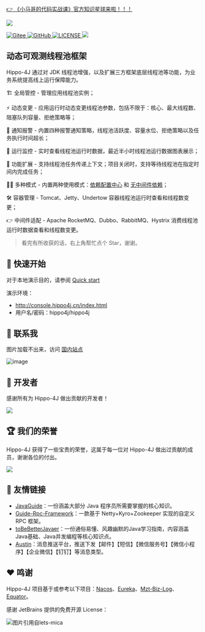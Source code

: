 [👉 《小马哥的代码实战课》官方知识星球来啦！！！](https://xiaomage.info/knowledge-planet/)

![](https://images-machen.oss-cn-beijing.aliyuncs.com/hippo4j-logo-logoly.png)

<p>
  <a href="https://gitee.com/mabaiwancn/hippo4j" target="_blank">
    <img alt="Gitee" src="https://gitee.com/mabaiwancn/hippo4j/badge/star.svg?theme=gvp">
  </a>
  <a href="https://github.com/mabaiwan/hippo4j" target="_blank">
    <img alt="GitHub" src="https://img.shields.io/github/stars/mabaiwan/hippo4j?label=Stars&style=flat-square&logo=GitHub">
  </a>
  <a href="https://github.com/mabaiwan/hippo4j/blob/develop/LICENSE">
    <img src="https://img.shields.io/github/license/mabaiwan/hippo4j?color=42b883&style=flat-square" alt="LICENSE">
  </a>
  <a title="Hits" target="_blank" href="https://github.com/mabaiwan/hippo4j">
    <img src="https://hits.b3log.org/acmenlt/dynamic-threadpool.svg">
  </a>
</p>

## 动态可观测线程池框架

Hippo-4J 通过对 JDK 线程池增强，以及扩展三方框架底层线程池等功能，为业务系统提高线上运行保障能力。

🏗 全局管控 - 管理应用线程池实例；

⚡️ 动态变更 - 应用运行时动态变更线程池参数，包括不限于：核心、最大线程数、阻塞队列容量、拒绝策略等；

🐳 通知报警 - 内置四种报警通知策略，线程池活跃度、容量水位、拒绝策略以及任务执行时间超长；

👐 运行监控 - 实时查看线程池运行时数据，最近半小时线程池运行数据图表展示；

👀 功能扩展 - 支持线程池任务传递上下文；项目关闭时，支持等待线程池在指定时间内完成任务；

👯‍♀️ 多种模式 - 内置两种使用模式：[依赖配置中心](https://hippo4j.cn/docs/getting-started/hippo4j-core-start) 和 [无中间件依赖](https://hippo4j.cn/docs/getting-started/hippo4j-server-start)；

🛠 容器管理 - Tomcat、Jetty、Undertow 容器线程池运行时查看和线程数变更；

👉 中间件适配 - Apache RocketMQ、Dubbo、RabbitMQ、Hystrix 消费线程池运行时数据查看和线程数变更。


> 看完有所收获的话，右上角帮忙点个 Star，谢谢。

## 🚀 快速开始

对于本地演示目的，请参阅 [Quick start](https://hippo4j.cn/docs/getting-started/hippo4j-server-start)

演示环境：
- http://console.hippo4j.cn/index.html
- 用户名/密码：hippo4j/hippo4j

## 🤝 联系我

图片加载不出来，访问 [国内站点](https://hippo4j.cn/docs/other/group)

![image](https://user-images.githubusercontent.com/77398366/169202380-6c068acd-700a-41fa-8823-e01c92bb5e88.png)

## 🎉 开发者

感谢所有为 Hippo-4J 做出贡献的开发者！

<a href="https://github.com/mabaiwan/hippo4j/graphs/contributors"><img src="https://opencollective.com/hippo4j/contributors.svg?width=890" /></a>

## 🏆 我们的荣誉

Hippo-4J 获得了一些宝贵的荣誉，这属于每一位对 Hippo-4J 做出过贡献的成员，谢谢各位的付出。

![](https://user-images.githubusercontent.com/77398366/170607238-7308c9be-1d63-46a6-852c-eef2e4cf7405.JPG)


## 🏅 友情链接

- [JavaGuide](https://github.com/Snailclimb/JavaGuide)：一份涵盖大部分 Java 程序员所需要掌握的核心知识。
- [Guide-Rpc-Framework](https://github.com/Snailclimb/guide-rpc-framework)：一款基于 Netty+Kyro+Zookeeper 实现的自定义 RPC 框架。
- [toBeBetterJavaer](https://github.com/itwanger/toBeBetterJavaer)：一份通俗易懂、风趣幽默的Java学习指南，内容涵盖Java基础、Java并发编程等核心知识点。
- [Austin](https://github.com/ZhongFuCheng3y/austin)：消息推送平台，推送下发【邮件】【短信】【微信服务号】【微信小程序】【企业微信】【钉钉】等消息类型。

## ❤️ 鸣谢

Hippo-4J 项目基于或参考以下项目：[Nacos](https://github.com/alibaba/nacos)、[Eureka](https://github.com/Netflix/Eureka)、[Mzt-Biz-Log](https://github.com/mouzt/mzt-biz-log)、[Equator](https://github.com/dadiyang/equator)。

感谢 JetBrains 提供的免费开源 License：

<p>
    <img src="https://images.gitee.com/uploads/images/2020/0406/220236_f5275c90_5531506.png" alt="图片引用自lets-mica" style="float:left;">
</p>
